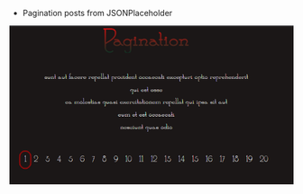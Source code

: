  - Pagination posts from JSONPlaceholder


![pagination](https://github.com/Gamaunov/pagination__01/blob/main/pagination.png)
